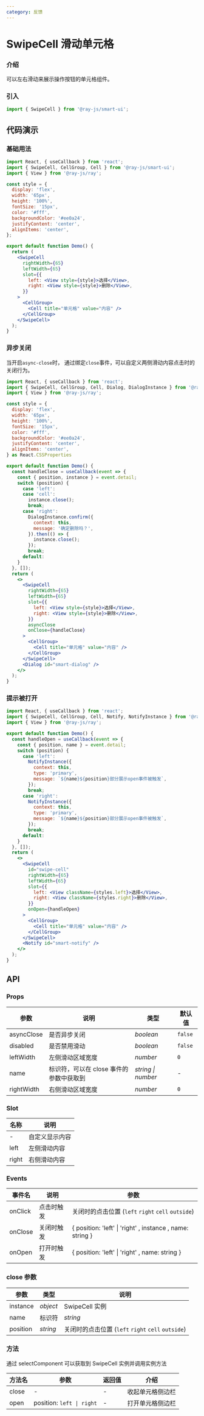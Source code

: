 ```yaml
---
category: 反馈
---
```


# SwipeCell 滑动单元格

### 介绍

可以左右滑动来展示操作按钮的单元格组件。

### 引入

```jsx
import { SwipeCell } from '@ray-js/smart-ui';
```

## 代码演示

### 基础用法

```jsx
import React, { useCallback } from 'react';
import { SwipeCell, CellGroup, Cell } from '@ray-js/smart-ui';
import { View } from '@ray-js/ray';

const style = {
  display: 'flex',
  width: '65px',
  height: '100%',
  fontSize: '15px',
  color: '#fff',
  backgroundColor: '#ee0a24',
  justifyContent: 'center',
  alignItems: 'center',
};

export default function Demo() {
  return (
    <SwipeCell
      rightWidth={65}
      leftWidth={65}
      slot={{
        left: <View style={style}>选择</View>,
        right: <View style={style}>删除</View>,
      }}
    >
      <CellGroup>
        <Cell title="单元格" value="内容" />
      </CellGroup>
    </SwipeCell>
  );
}
```

### 异步关闭

当开启`async-close`时， 通过绑定`close`事件，可以自定义两侧滑动内容点击时的关闭行为。

```jsx
import React, { useCallback } from 'react';
import { SwipeCell, CellGroup, Cell, Dialog, DialogInstance } from '@ray-js/smart-ui';
import { View } from '@ray-js/ray';

const style = {
  display: 'flex',
  width: '65px',
  height: '100%',
  fontSize: '15px',
  color: '#fff',
  backgroundColor: '#ee0a24',
  justifyContent: 'center',
  alignItems: 'center',
} as React.CSSProperties

export default function Demo() {
  const handleClose = useCallback(event => {
    const { position, instance } = event.detail;
    switch (position) {
      case 'left':
      case 'cell':
        instance.close();
        break;
      case 'right':
        DialogInstance.confirm({
          context: this,
          message: '确定删除吗？',
        }).then(() => {
          instance.close();
        });
        break;
      default:
    }
  }, []);
  return (
    <>
      <SwipeCell
        rightWidth={65}
        leftWidth={65}
        slot={{
          left: <View style={style}>选择</View>,
          right: <View style={style}>删除</View>,
        }}
        asyncClose
        onClose={handleClose}
      >
        <CellGroup>
          <Cell title="单元格" value="内容" />
        </CellGroup>
      </SwipeCell>
      <Dialog id="smart-dialog" />
    </>
  );
}
```

### 提示被打开

```jsx
import React, { useCallback } from 'react';
import { SwipeCell, CellGroup, Cell, Notify, NotifyInstance } from '@ray-js/smart-ui';
import { View } from '@ray-js/ray';

export default function Demo() {
  const handleOpen = useCallback(event => {
    const { position, name } = event.detail;
    switch (position) {
      case 'left':
        NotifyInstance({
          context: this,
          type: 'primary',
          message: `${name}${position}部分展示open事件被触发`,
        });
        break;
      case 'right':
        NotifyInstance({
          context: this,
          type: 'primary',
          message: `${name}${position}部分展示open事件被触发`,
        });
        break;
      default:
    }
  }, []);
  return (
    <>
      <SwipeCell
        id="swipe-cell"
        rightWidth={65}
        leftWidth={65}
        slot={{
          left: <View className={styles.left}>选择</View>,
          right: <View className={styles.right}>删除</View>,
        }}
        onOpen={handleOpen}
      >
        <CellGroup>
          <Cell title="单元格" value="内容" />
        </CellGroup>
      </SwipeCell>
      <Notify id="smart-notify" />
    </>
  );
}
```

## API

### Props

| 参数        | 说明                                    | 类型               | 默认值  |
| ----------- | --------------------------------------- | ------------------ | ------- |
| asyncClose | 是否异步关闭 | _boolean_ | `false` |
| disabled | 是否禁用滑动 | _boolean_ | `false` |
| leftWidth | 左侧滑动区域宽度 | _number_ | `0` |
| name | 标识符，可以在 close 事件的参数中获取到 | _string \| number_ | - |
| rightWidth | 右侧滑动区域宽度 | _number_ | `0` |

### Slot

| 名称  | 说明           |
| ----- | -------------- |
| -     | 自定义显示内容 |
| left | 左侧滑动内容 |
| right | 右侧滑动内容 |

### Events

| 事件名     | 说明       | 参数                                                      |
| ---------- | ---------- | --------------------------------------------------------- |
| onClick | 点击时触发 | 关闭时的点击位置 (`left` `right` `cell` `outside`) |
| onClose | 关闭时触发 | { position: 'left' \| 'right' , instance , name: string } |
| onOpen | 打开时触发 | { position: 'left' \| 'right' , name: string } |

### close 参数

| 参数     | 类型     | 说明                                               |
| -------- | -------- | -------------------------------------------------- |
| instance | _object_ | SwipeCell 实例 |
| name | 标识符 | _string_ |
| position | _string_ | 关闭时的点击位置 (`left` `right` `cell` `outside`) |

### 方法

通过 selectComponent 可以获取到 SwipeCell 实例并调用实例方法

| 方法名 | 参数                      | 返回值 | 介绍             |
| ------ | ------------------------- | ------ | ---------------- |
| close | - | - | 收起单元格侧边栏 |
| open | position: `left \| right` | - | 打开单元格侧边栏 |